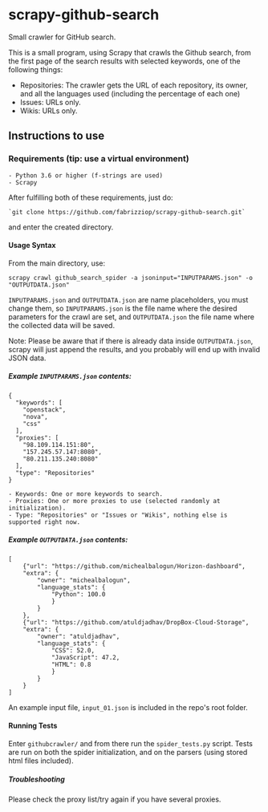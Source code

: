 # scrapy-github-search
Small crawler for GitHub search.

This is a small program, using Scrapy that crawls the Github search, from the first page of the search results with selected keywords, one of the following things:
  - Repositories: The crawler gets the URL of each repository, its owner, and all the languages used (including the percentage of each one)
  - Issues: URLs only.
  - Wikis: URLs only.

## Instructions to use

### Requirements (tip: use a virtual environment)
    - Python 3.6 or higher (f-strings are used)
    - Scrapy

After fulfilling both of these requirements, just do:

	`git clone https://github.com/fabrizziop/scrapy-github-search.git`

and enter the created directory.

#### Usage Syntax

From the main directory, use:

`scrapy crawl github_search_spider -a jsoninput="INPUTPARAMS.json" -o "OUTPUTDATA.json"`

`INPUTPARAMS.json` and `OUTPUTDATA.json` are name placeholders, you must change them, so `INPUTPARAMS.json` is the file name where the desired parameters for the crawl are set, and `OUTPUTDATA.json` the file name where the collected data will be saved.

Note: Please be aware that if there is already data inside `OUTPUTDATA.json`, scrapy will just append the results, and you probably will end up with invalid JSON data. 

##### Example `INPUTPARAMS.json` contents:

```
{
  "keywords": [
    "openstack",
    "nova",
    "css"
  ],
  "proxies": [
    "98.109.114.151:80",
    "157.245.57.147:8080",
    "80.211.135.240:8080"
  ],
  "type": "Repositories"
}
```

	- Keywords: One or more keywords to search.
	- Proxies: One or more proxies to use (selected randomly at initialization).
	- Type: "Repositories" or "Issues or "Wikis", nothing else is supported right now.

##### Example `OUTPUTDATA.json` contents:
```
[
	{"url": "https://github.com/michealbalogun/Horizon-dashboard", 
	"extra": {
		"owner": "michealbalogun",
		"language_stats": {
			"Python": 100.0
			}
		}
	},
	{"url": "https://github.com/atuldjadhav/DropBox-Cloud-Storage",
	"extra": {
		"owner": "atuldjadhav",
		"language_stats": {
			"CSS": 52.0,
			"JavaScript": 47.2,
			"HTML": 0.8
			}
		}
	}
]
```

An example input file, `input_01.json` is included in the repo's root folder.

#### Running Tests

Enter `githubcrawler/` and from there run the `spider_tests.py` script. Tests are run on both the spider initialization, and on the parsers (using stored html files included).


##### Troubleshooting

Please check the proxy list/try again if you have several proxies. 
